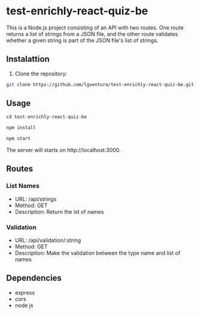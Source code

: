 # test-enrichly-react-quiz-be

This is a Node.js project consisting of an API with two routes. One route returns a list of strings from a JSON file, and the other route validates whether a given string is part of the JSON file's list of strings.

## Instalattion

1. Clone the repository:

```bash
git clone https://github.com/lgventura/test-enrichly-react-quiz-be.git
```

## Usage

```javascript
cd test-enrichly-react-quiz-be

npm install

npm start

```

The server will starts on http://localhost:3000.

## Routes

### List Names

- URL: /api/strings
- Method: GET
- Description: Return the ist of names

### Validation

- URL: /api/validation/:string
- Method: GET
- Description: Make the validation between the type name and list of names

## Dependencies

- express
- cors
- node js
